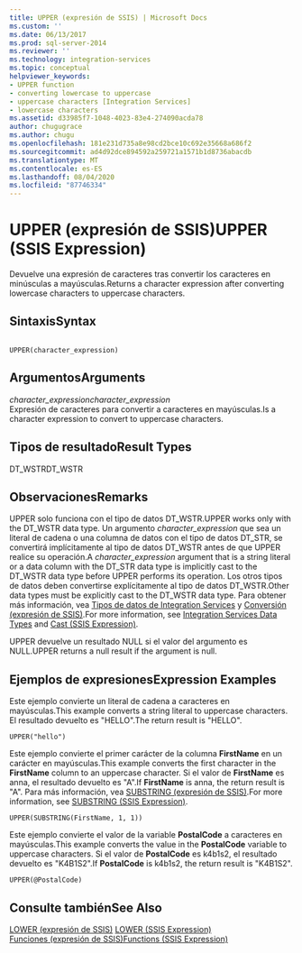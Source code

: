 ```yaml
---
title: UPPER (expresión de SSIS) | Microsoft Docs
ms.custom: ''
ms.date: 06/13/2017
ms.prod: sql-server-2014
ms.reviewer: ''
ms.technology: integration-services
ms.topic: conceptual
helpviewer_keywords:
- UPPER function
- converting lowercase to uppercase
- uppercase characters [Integration Services]
- lowercase characters
ms.assetid: d33985f7-1048-4023-83e4-274090acda78
author: chugugrace
ms.author: chugu
ms.openlocfilehash: 181e231d735a8e98cd2bce10c692e35668a686f2
ms.sourcegitcommit: ad4d92dce894592a259721a1571b1d8736abacdb
ms.translationtype: MT
ms.contentlocale: es-ES
ms.lasthandoff: 08/04/2020
ms.locfileid: "87746334"
---
```

# <a name="upper-ssis-expression"></a><span data-ttu-id="6ad38-102">UPPER (expresión de SSIS)</span><span class="sxs-lookup"><span data-stu-id="6ad38-102">UPPER (SSIS Expression)</span></span>
  <span data-ttu-id="6ad38-103">Devuelve una expresión de caracteres tras convertir los caracteres en minúsculas a mayúsculas.</span><span class="sxs-lookup"><span data-stu-id="6ad38-103">Returns a character expression after converting lowercase characters to uppercase characters.</span></span>  
  
## <a name="syntax"></a><span data-ttu-id="6ad38-104">Sintaxis</span><span class="sxs-lookup"><span data-stu-id="6ad38-104">Syntax</span></span>  
  
```  
  
UPPER(character_expression)  
```  
  
## <a name="arguments"></a><span data-ttu-id="6ad38-105">Argumentos</span><span class="sxs-lookup"><span data-stu-id="6ad38-105">Arguments</span></span>  
 <span data-ttu-id="6ad38-106">*character_expression*</span><span class="sxs-lookup"><span data-stu-id="6ad38-106">*character_expression*</span></span>  
 <span data-ttu-id="6ad38-107">Expresión de caracteres para convertir a caracteres en mayúsculas.</span><span class="sxs-lookup"><span data-stu-id="6ad38-107">Is a character expression to convert to uppercase characters.</span></span>  
  
## <a name="result-types"></a><span data-ttu-id="6ad38-108">Tipos de resultado</span><span class="sxs-lookup"><span data-stu-id="6ad38-108">Result Types</span></span>  
 <span data-ttu-id="6ad38-109">DT_WSTR</span><span class="sxs-lookup"><span data-stu-id="6ad38-109">DT_WSTR</span></span>  
  
## <a name="remarks"></a><span data-ttu-id="6ad38-110">Observaciones</span><span class="sxs-lookup"><span data-stu-id="6ad38-110">Remarks</span></span>  
 <span data-ttu-id="6ad38-111">UPPER solo funciona con el tipo de datos DT_WSTR.</span><span class="sxs-lookup"><span data-stu-id="6ad38-111">UPPER works only with the DT_WSTR data type.</span></span> <span data-ttu-id="6ad38-112">Un argumento *character_expression* que sea un literal de cadena o una columna de datos con el tipo de datos DT_STR, se convertirá implícitamente al tipo de datos DT_WSTR antes de que UPPER realice su operación.</span><span class="sxs-lookup"><span data-stu-id="6ad38-112">A *character_expression* argument that is a string literal or a data column with the DT_STR data type is implicitly cast to the DT_WSTR data type before UPPER performs its operation.</span></span> <span data-ttu-id="6ad38-113">Los otros tipos de datos deben convertirse explícitamente al tipo de datos DT_WSTR.</span><span class="sxs-lookup"><span data-stu-id="6ad38-113">Other data types must be explicitly cast to the DT_WSTR data type.</span></span> <span data-ttu-id="6ad38-114">Para obtener más información, vea [Tipos de datos de Integration Services](../data-flow/integration-services-data-types.md) y [Conversión &#40;expresión de SSIS&#41;](cast-ssis-expression.md).</span><span class="sxs-lookup"><span data-stu-id="6ad38-114">For more information, see [Integration Services Data Types](../data-flow/integration-services-data-types.md) and [Cast &#40;SSIS Expression&#41;](cast-ssis-expression.md).</span></span>  
  
 <span data-ttu-id="6ad38-115">UPPER devuelve un resultado NULL si el valor del argumento es NULL.</span><span class="sxs-lookup"><span data-stu-id="6ad38-115">UPPER returns a null result if the argument is null.</span></span>  
  
## <a name="expression-examples"></a><span data-ttu-id="6ad38-116">Ejemplos de expresiones</span><span class="sxs-lookup"><span data-stu-id="6ad38-116">Expression Examples</span></span>  
 <span data-ttu-id="6ad38-117">Este ejemplo convierte un literal de cadena a caracteres en mayúsculas.</span><span class="sxs-lookup"><span data-stu-id="6ad38-117">This example converts a string literal to uppercase characters.</span></span> <span data-ttu-id="6ad38-118">El resultado devuelto es "HELLO".</span><span class="sxs-lookup"><span data-stu-id="6ad38-118">The return result is "HELLO".</span></span>  
  
```  
UPPER("hello")  
```  
  
 <span data-ttu-id="6ad38-119">Este ejemplo convierte el primer carácter de la columna **FirstName** en un carácter en mayúsculas.</span><span class="sxs-lookup"><span data-stu-id="6ad38-119">This example converts the first character in the **FirstName** column to an uppercase character.</span></span> <span data-ttu-id="6ad38-120">Si el valor de **FirstName** es anna, el resultado devuelto es "A".</span><span class="sxs-lookup"><span data-stu-id="6ad38-120">If **FirstName** is anna, the return result is "A".</span></span> <span data-ttu-id="6ad38-121">Para más información, vea [SUBSTRING &#40;expresión de SSIS&#41;](substring-ssis-expression.md).</span><span class="sxs-lookup"><span data-stu-id="6ad38-121">For more information, see [SUBSTRING &#40;SSIS Expression&#41;](substring-ssis-expression.md).</span></span>  
  
```  
UPPER(SUBSTRING(FirstName, 1, 1))  
```  
  
 <span data-ttu-id="6ad38-122">Este ejemplo convierte el valor de la variable **PostalCode** a caracteres en mayúsculas.</span><span class="sxs-lookup"><span data-stu-id="6ad38-122">This example converts the value in the **PostalCode** variable to uppercase characters.</span></span> <span data-ttu-id="6ad38-123">Si el valor de **PostalCode** es k4b1s2, el resultado devuelto es "K4B1S2".</span><span class="sxs-lookup"><span data-stu-id="6ad38-123">If **PostalCode** is k4b1s2, the return result is "K4B1S2".</span></span>  
  
```  
UPPER(@PostalCode)  
```  
  
## <a name="see-also"></a><span data-ttu-id="6ad38-124">Consulte también</span><span class="sxs-lookup"><span data-stu-id="6ad38-124">See Also</span></span>  
 <span data-ttu-id="6ad38-125">[LOWER &#40;expresión de SSIS&#41;](lower-ssis-expression.md) </span><span class="sxs-lookup"><span data-stu-id="6ad38-125">[LOWER &#40;SSIS Expression&#41;](lower-ssis-expression.md) </span></span>  
 [<span data-ttu-id="6ad38-126">Funciones &#40;expresión de SSIS&#41;</span><span class="sxs-lookup"><span data-stu-id="6ad38-126">Functions &#40;SSIS Expression&#41;</span></span>](functions-ssis-expression.md)  
  
  
